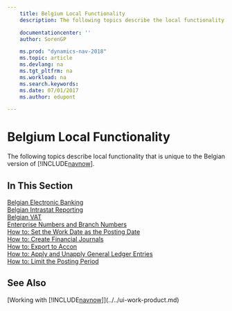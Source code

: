 ```yaml
---
    title: Belgium Local Functionality
    description: The following topics describe the local functionality in the Belgian version of [!INCLUDE[navnow](../../includes/navnow_md.md)].

    documentationcenter: ''
    author: SorenGP

    ms.prod: "dynamics-nav-2018"
    ms.topic: article
    ms.devlang: na
    ms.tgt_pltfrm: na
    ms.workload: na
    ms.search.keywords:
    ms.date: 07/01/2017
    ms.author: edupont

---
```

# Belgium Local Functionality
The following topics describe local functionality that is unique to the Belgian version of [!INCLUDE[navnow](../../includes/navnow_md.md)].  

## In This Section  
 [Belgian Electronic Banking](belgian-electronic-banking.md)  
  [Belgian Intrastat Reporting](belgian-intrastat-reporting.md)  
  [Belgian VAT](belgian-vat.md)  
  [Enterprise Numbers and Branch Numbers](enterprise-numbers-and-branch-numbers.md)  
  [How to: Set the Work Date as the Posting Date](how-to-set-the-work-date-as-the-posting-date.md)  
  [How to: Create Financial Journals](how-to-create-financial-journals.md)  
  [How to: Export to Accon](how-to-export-to-accon.md)  
  [How to: Apply and Unapply General Ledger Entries](how-to-apply-and-unapply-general-ledger-entries.md)  
  [How to: Limit the Posting Period](how-to-limit-the-posting-period.md)

## See Also
[Working with [!INCLUDE[navnow](../../includes/navnow_md.md)]](../../ui-work-product.md)
